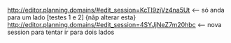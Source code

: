 http://editor.planning.domains/#edit_session=KcTI9zjVz4na5Ut  <-- só anda para um lado [testes 1 e 2] {nãp alterar esta}
http://editor.planning.domains/#edit_session=4SYJjNeZ7m20hbc  <-- nova session para tentar ir para dois lados
